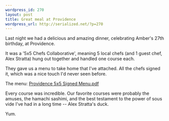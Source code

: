 ```yaml
--- 
wordpress_id: 270
layout: post
title: Great meal at Providence
wordpress_url: http://serialized.net/?p=270
---
```

Last night we had a delicious and amazing dinner, celebrating Amber's 27th birthday, at Providence.

It was a '5x5 Chefs Collaborative', meaning 5 local chefs (and 1 guest chef, Alex Stratta) hung out together and handled one course each.

They gave us a menu to take home that I've attached. All the chefs signed it, which was a nice touch I'd never seen before.

The menu: [Providence 5x5 Signed Menu.pdf](/images/providence-5x5-signed-menu.pdf)

Every course was incredible. Our favorite courses were probably the amuses, the hamachi sashimi, and the best testament to the power of sous vide I've had in a long time -- Alex Stratta's duck.

Yum.
